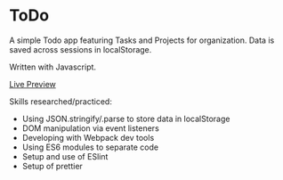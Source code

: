 # ToDo

A simple Todo app featuring Tasks and Projects for organization. Data is saved across sessions in localStorage.

Written with Javascript.

[Live Preview](https://mynameiskylan.github.io/ToDo/)

Skills researched/practiced:
- Using JSON.stringify/.parse to store data in localStorage
- DOM manipulation via event listeners
- Developing with Webpack dev tools
- Using ES6 modules to separate code
- Setup and use of ESlint
- Setup of prettier
